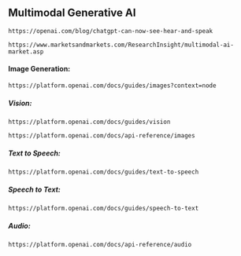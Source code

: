 ## Multimodal Generative AI

```
https://openai.com/blog/chatgpt-can-now-see-hear-and-speak
```

```
https://www.marketsandmarkets.com/ResearchInsight/multimodal-ai-market.asp
```

#### Image Generation:

```
https://platform.openai.com/docs/guides/images?context=node
```

##### Vision:

```
https://platform.openai.com/docs/guides/vision
```

```
https://platform.openai.com/docs/api-reference/images
```

##### Text to Speech:

```
https://platform.openai.com/docs/guides/text-to-speech
```

##### Speech to Text:

```
https://platform.openai.com/docs/guides/speech-to-text
```

##### Audio:

```
https://platform.openai.com/docs/api-reference/audio
```
